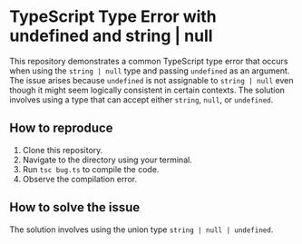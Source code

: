 # TypeScript Type Error with undefined and string | null

This repository demonstrates a common TypeScript type error that occurs when using the `string | null` type and passing `undefined` as an argument.  The issue arises because `undefined` is not assignable to `string | null` even though it might seem logically consistent in certain contexts. The solution involves using a type that can accept either `string`, `null`, or `undefined`. 

## How to reproduce

1. Clone this repository.
2. Navigate to the directory using your terminal.
3. Run `tsc bug.ts` to compile the code.
4. Observe the compilation error.

## How to solve the issue

The solution involves using the union type `string | null | undefined`.